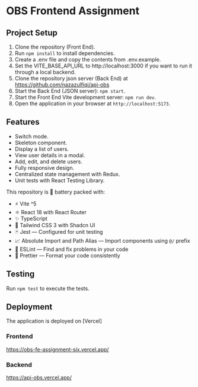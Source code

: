 # OBS Frontend Assignment

## Project Setup

1. Clone the repository (Front End).
2. Run `npm install` to install dependencies.
3. Create a .env file and copy the contents from .env.example.
4. Set the VITE_BASE_API_URL to http://localhost:3000 if you want to run it through a local backend.
5. Clone the repository json server (Back End) at https://github.com/nazazulfiqi/api-obs
6. Start the Back End (JSON server): `npm start`.
7. Start the Front End Vite development server: `npm run dev`.
8. Open the application in your browser at `http://localhost:5173`.

## Features

- Switch mode.
- Skeleton component.
- Display a list of users.
- View user details in a modal.
- Add, edit, and delete users.
- Fully responsive design.
- Centralized state management with Redux.
- Unit tests with React Testing Library.

This repository is 🔋 battery packed with:

- ⚡️ Vite ^5
- ⚛️ React 18 with React Router
- ✨ TypeScript
- 💨 Tailwind CSS 3 with Shadcn UI
- 🃏 Jest — Configured for unit testing
- 📈 Absolute Import and Path Alias — Import components using `@/` prefix
- 📏 ESLint — Find and fix problems in your code
- 💖 Prettier — Format your code consistently

## Testing
Run `npm test` to execute the tests.

## Deployment

The application is deployed on [Vercel] 

### Frontend

https://obs-fe-assignment-six.vercel.app/

### Backend
https://api-obs.vercel.app/
